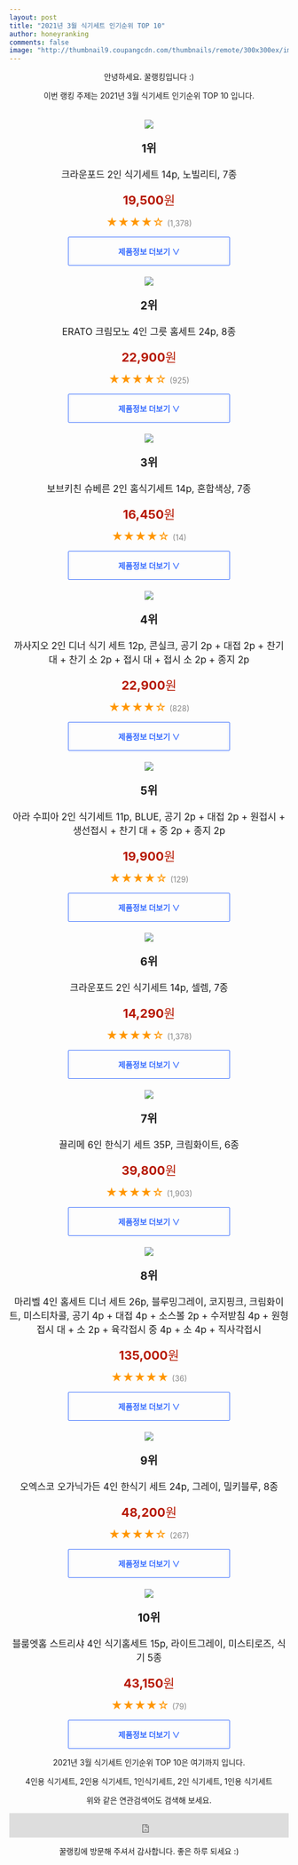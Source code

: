 ```yaml
--- 
layout: post 
title: "2021년 3월 식기세트 인기순위 TOP 10" 
author: honeyranking 
comments: false 
image: "http://thumbnail9.coupangcdn.com/thumbnails/remote/300x300ex/image/retail/images/29388608198201-d7a1514d-08d7-47e7-8ef2-167d73f6357e.jpg" 
--- 
```

<p style="text-align: center;">안녕하세요. 꿀랭킹입니다 :)</p> <p style="text-align: center;">이번 랭킹 주제는 2021년 3월 식기세트 인기순위 TOP 10 입니다.</p><center><img src="http://thumbnail9.coupangcdn.com/thumbnails/remote/300x300ex/image/retail/images/29388608198201-d7a1514d-08d7-47e7-8ef2-167d73f6357e.jpg" style="margin-top:20px" /></center> <p style="text-align: center; font-size: 20px"><b>1위</b></p> <p style="text-align: center; font-size: 17px">크라운포드 2인 식기세트 14p, 노빌리티, 7종</p> <p style="text-align: center;"><span style="color: #b61800; font-size: 22px;"><b>19,500</b>원</span></p> <p style="text-align: center;"><span style="color: #ff9600; font-size: 20px;">★★★★☆ </span><span style="color: #878787;">(1,378)</span></p> <center><a href="https://coupa.ng/bUH7z0"> <div style="font-size: 14px; display: inline-block; padding: 15px 90px; color: #346aff; border-radius: 2px; border: 1px solid #346aff; cursor: pointer;"><b>제품정보 더보기 &or;</b></div> </a></center><center><img src="http://thumbnail6.coupangcdn.com/thumbnails/remote/300x300ex/image/retail/images/178362216681969-df7078a8-3f25-486b-85ac-2af60e788d22.jpg" style="margin-top:20px" /></center> <p style="text-align: center; font-size: 20px"><b>2위</b></p> <p style="text-align: center; font-size: 17px">ERATO 크림모노 4인 그릇 홈세트 24p, 8종</p> <p style="text-align: center;"><span style="color: #b61800; font-size: 22px;"><b>22,900</b>원</span></p> <p style="text-align: center;"><span style="color: #ff9600; font-size: 20px;">★★★★☆ </span><span style="color: #878787;">(925)</span></p> <center><a href="https://coupa.ng/bUH7z2"> <div style="font-size: 14px; display: inline-block; padding: 15px 90px; color: #346aff; border-radius: 2px; border: 1px solid #346aff; cursor: pointer;"><b>제품정보 더보기 &or;</b></div> </a></center><center><img src="http://thumbnail6.coupangcdn.com/thumbnails/remote/300x300ex/image/rs_quotation_api/jbgxa3dd/83c66e6537844a5bb0668cf33d88d5be.jpg" style="margin-top:20px" /></center> <p style="text-align: center; font-size: 20px"><b>3위</b></p> <p style="text-align: center; font-size: 17px">보브키친 슈베른 2인 홈식기세트 14p, 혼합색상, 7종</p> <p style="text-align: center;"><span style="color: #b61800; font-size: 22px;"><b>16,450</b>원</span></p> <p style="text-align: center;"><span style="color: #ff9600; font-size: 20px;">★★★★☆ </span><span style="color: #878787;">(14)</span></p> <center><a href="https://coupa.ng/bUH7z5"> <div style="font-size: 14px; display: inline-block; padding: 15px 90px; color: #346aff; border-radius: 2px; border: 1px solid #346aff; cursor: pointer;"><b>제품정보 더보기 &or;</b></div> </a></center><center><img src="http://thumbnail6.coupangcdn.com/thumbnails/remote/300x300ex/image/retail/images/2019/12/26/17/2/e6743494-9311-486f-8aff-f49a3094eb71.jpg" style="margin-top:20px" /></center> <p style="text-align: center; font-size: 20px"><b>4위</b></p> <p style="text-align: center; font-size: 17px">까사지오 2인 디너 식기 세트 12p, 콘실크, 공기 2p + 대접 2p + 찬기 대 + 찬기 소 2p + 접시 대 + 접시 소 2p + 종지 2p</p> <p style="text-align: center;"><span style="color: #b61800; font-size: 22px;"><b>22,900</b>원</span></p> <p style="text-align: center;"><span style="color: #ff9600; font-size: 20px;">★★★★☆ </span><span style="color: #878787;">(828)</span></p> <center><a href="https://coupa.ng/bUH7z6"> <div style="font-size: 14px; display: inline-block; padding: 15px 90px; color: #346aff; border-radius: 2px; border: 1px solid #346aff; cursor: pointer;"><b>제품정보 더보기 &or;</b></div> </a></center><center><img src="http://thumbnail7.coupangcdn.com/thumbnails/remote/300x300ex/image/retail/images/235911182752313-c48685d3-2f46-40f5-a150-60a96307e31e.jpg" style="margin-top:20px" /></center> <p style="text-align: center; font-size: 20px"><b>5위</b></p> <p style="text-align: center; font-size: 17px">아라 수피아 2인 식기세트 11p, BLUE, 공기 2p + 대접 2p + 원접시 + 생선접시 + 찬기 대 + 중 2p + 종지 2p</p> <p style="text-align: center;"><span style="color: #b61800; font-size: 22px;"><b>19,900</b>원</span></p> <p style="text-align: center;"><span style="color: #ff9600; font-size: 20px;">★★★★☆ </span><span style="color: #878787;">(129)</span></p> <center><a href="https://coupa.ng/bUH7z7"> <div style="font-size: 14px; display: inline-block; padding: 15px 90px; color: #346aff; border-radius: 2px; border: 1px solid #346aff; cursor: pointer;"><b>제품정보 더보기 &or;</b></div> </a></center><center><img src="http://thumbnail7.coupangcdn.com/thumbnails/remote/300x300ex/image/retail/images/7854283583686-fe88f4a6-8e3c-4c16-bab1-f04fb2b036c4.jpg" style="margin-top:20px" /></center> <p style="text-align: center; font-size: 20px"><b>6위</b></p> <p style="text-align: center; font-size: 17px">크라운포드 2인 식기세트 14p, 셀렘, 7종</p> <p style="text-align: center;"><span style="color: #b61800; font-size: 22px;"><b>14,290</b>원</span></p> <p style="text-align: center;"><span style="color: #ff9600; font-size: 20px;">★★★★☆ </span><span style="color: #878787;">(1,378)</span></p> <center><a href="https://coupa.ng/bUH7z8"> <div style="font-size: 14px; display: inline-block; padding: 15px 90px; color: #346aff; border-radius: 2px; border: 1px solid #346aff; cursor: pointer;"><b>제품정보 더보기 &or;</b></div> </a></center><center><img src="http://thumbnail7.coupangcdn.com/thumbnails/remote/300x300ex/image/retail/images/349563731634876-69e56d3c-835e-49a3-87d5-95db7285ac8f.jpg" style="margin-top:20px" /></center> <p style="text-align: center; font-size: 20px"><b>7위</b></p> <p style="text-align: center; font-size: 17px">끌리메 6인 한식기 세트 35P, 크림화이트, 6종</p> <p style="text-align: center;"><span style="color: #b61800; font-size: 22px;"><b>39,800</b>원</span></p> <p style="text-align: center;"><span style="color: #ff9600; font-size: 20px;">★★★★☆ </span><span style="color: #878787;">(1,903)</span></p> <center><a href="https://coupa.ng/bUH7Ab"> <div style="font-size: 14px; display: inline-block; padding: 15px 90px; color: #346aff; border-radius: 2px; border: 1px solid #346aff; cursor: pointer;"><b>제품정보 더보기 &or;</b></div> </a></center><center><img src="http://thumbnail10.coupangcdn.com/thumbnails/remote/300x300ex/image/retail/images/2020/06/08/18/4/dedb8e23-c4d4-4f18-a612-a6dd9215d24d.jpg" style="margin-top:20px" /></center> <p style="text-align: center; font-size: 20px"><b>8위</b></p> <p style="text-align: center; font-size: 17px">마리벨 4인 홈세트 디너 세트 26p, 블루밍그레이, 코지핑크, 크림화이트, 미스티차콜, 공기 4p + 대접 4p + 소스볼 2p + 수저받침 4p + 원형접시 대 + 소 2p + 육각접시 중 4p + 소 4p + 직사각접시</p> <p style="text-align: center;"><span style="color: #b61800; font-size: 22px;"><b>135,000</b>원</span></p> <p style="text-align: center;"><span style="color: #ff9600; font-size: 20px;">★★★★★ </span><span style="color: #878787;">(36)</span></p> <center><a href="https://coupa.ng/bUH7Ac"> <div style="font-size: 14px; display: inline-block; padding: 15px 90px; color: #346aff; border-radius: 2px; border: 1px solid #346aff; cursor: pointer;"><b>제품정보 더보기 &or;</b></div> </a></center><center><img src="http://thumbnail10.coupangcdn.com/thumbnails/remote/300x300ex/image/retail/images/332449407274147-1b9cd7d4-1ef0-40f6-b21b-8cce79c9ea09.jpg" style="margin-top:20px" /></center> <p style="text-align: center; font-size: 20px"><b>9위</b></p> <p style="text-align: center; font-size: 17px">오엑스코 오가닉가든 4인 한식기 세트 24p, 그레이, 밀키블루, 8종</p> <p style="text-align: center;"><span style="color: #b61800; font-size: 22px;"><b>48,200</b>원</span></p> <p style="text-align: center;"><span style="color: #ff9600; font-size: 20px;">★★★★☆ </span><span style="color: #878787;">(267)</span></p> <center><a href="https://coupa.ng/bUH7Ae"> <div style="font-size: 14px; display: inline-block; padding: 15px 90px; color: #346aff; border-radius: 2px; border: 1px solid #346aff; cursor: pointer;"><b>제품정보 더보기 &or;</b></div> </a></center><center><img src="http://thumbnail10.coupangcdn.com/thumbnails/remote/300x300ex/image/retail/images/154387020535603-58058e11-985b-4572-95e1-800a43b8c2ec.jpg" style="margin-top:20px" /></center> <p style="text-align: center; font-size: 20px"><b>10위</b></p> <p style="text-align: center; font-size: 17px">블룸엣홈 스트리샤 4인 식기홈세트 15p, 라이트그레이, 미스티로즈, 식기 5종</p> <p style="text-align: center;"><span style="color: #b61800; font-size: 22px;"><b>43,150</b>원</span></p> <p style="text-align: center;"><span style="color: #ff9600; font-size: 20px;">★★★★☆ </span><span style="color: #878787;">(79)</span></p> <center><a href="https://coupa.ng/bUH7Ag"> <div style="font-size: 14px; display: inline-block; padding: 15px 90px; color: #346aff; border-radius: 2px; border: 1px solid #346aff; cursor: pointer;"><b>제품정보 더보기 &or;</b></div> </a></center> <p style="text-align: center;"> </p> <p style="text-align: center;"> </p> <p style="text-align: center;">2021년 3월 식기세트 인기순위 TOP 10은 여기까지 입니다.</p> <p style="text-align: center;">4인용 식기세트, 2인용 식기세트, 1인식기세트, 2인 식기세트, 1인용 식기세트</p> <p style="text-align: center;">위와 같은 연관검색어도 검색해 보세요.</p> <iframe src="https://coupa.ng/bSaIdo" width="100%" height="44" frameborder="0" scrolling="no" referrerpolicy="unsafe-url"></iframe> <p style="text-align: center;">꿀랭킹에 방문해 주셔서 감사합니다. 좋은 하루 되세요 :)</p>
